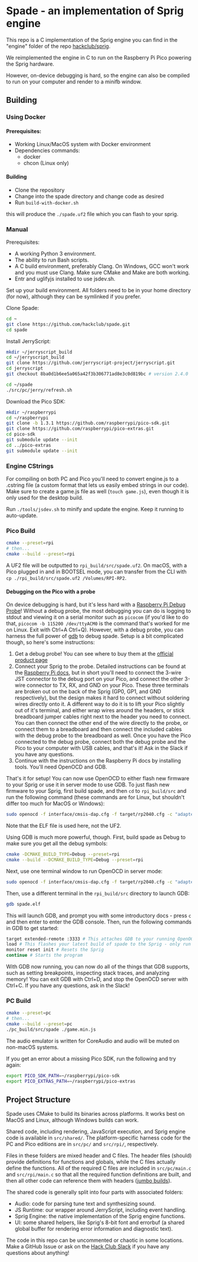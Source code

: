 # Spade - an implementation of Sprig engine

This repo is a C implementation of the Sprig engine you can find in the "engine" folder of the repo [hackclub/sprig](https://github.com/hackclub/sprig).

We reimplemented the engine in C to run on the Raspberry Pi Pico powering the Sprig hardware.

However, on-device debugging is hard, so the engine can also be compiled to run on your computer and render to a minifb window.

## Building

### Using Docker

#### Prerequisites:
 - Working Linux/MacOS system with Docker environment
 - Dependencies commands:
   - docker
   - chcon (Linux only)

#### Building
 - Clone the repository
 - Change into the spade directory and change code as desired
 - Run `build-with-docker.sh`
   
this will produce the ``./spade.uf2`` file which you can flash to your sprig. 

### Manual
Prerequisites:

- A working Python 3 environment.
- The ability to run Bash scripts.
- A C build environment, preferably Clang. On Windows, GCC won't work and you must use Clang. Make sure CMake and Make are both working.
- Entr and uglifyjs installed to use jsdev.sh.

Set up your build environment. All folders need to be in your home directory (for now), although they can be symlinked if you prefer.

Clone Spade:

```sh
cd ~
git clone https://github.com/hackclub/spade.git
cd spade
```

Install JerryScript:

```sh
mkdir ~/jerryscript_build
cd ~/jerryscript_build
git clone https://github.com/jerryscript-project/jerryscript.git
cd jerryscript
git checkout 8ba0d1b6ee5a065a42f3b306771ad8e3c0d819bc # version 2.4.0

cd ~/spade
./src/pc/jerry/refresh.sh
```

Download the Pico SDK:

```sh
mkdir ~/raspberrypi
cd ~/raspberrypi
git clone -b 1.3.1 https://github.com/raspberrypi/pico-sdk.git
git clone https://github.com/raspberrypi/pico-extras.git
cd pico-sdk
git submodule update --init
cd ../pico-extras
git submodule update --init
```

### Engine CStrings

For compiling on both PC and Pico you'll need to convert engine.js to a .cstring file (a custom format that lets us easily embed strings in our code). Make sure to create a game.js file as well (`touch game.js`), even though it is only used for the desktop build.

Run `./tools/jsdev.sh` to minify and update the engine. Keep it running to auto-update.

### Pico Build

```sh
cmake --preset=rpi
# then...
cmake --build --preset=rpi
```

A UF2 file will be outputted to `rpi_build/src/spade.uf2`. On macOS, with a Pico plugged in and in BOOTSEL mode, you can transfer from the CLI with `cp ./rpi_build/src/spade.uf2 /Volumes/RPI-RP2`.

#### Debugging on the Pico with a probe
On device debugging is hard, but it's less hard with a [Raspberry Pi Debug Probe](https://www.raspberrypi.com/products/debug-probe/)! Without a debug probe, the most debugging you can do is logging to stdout and viewing it on a serial monitor such as `picocom` (if you'd like to do that, `picocom -b 115200 /dev/ttyACM0` is the command that's worked for me on Linux. Exit with Ctrl+A Ctrl+Q). However, with a debug probe, you can harness the full power of [gdb](https://sourceware.org/gdb/) to debug spade. Setup is a bit complicated though, so here's some instructions:

1. Get a debug probe! You can see where to buy them at the [official product page](https://www.raspberrypi.com/products/debug-probe/)
2. Connect your Sprig to the probe. Detailed instructions can be found at the [Raspberry Pi docs](https://www.raspberrypi.com/documentation/microcontrollers/debug-probe.html), but in short you'll need to connect the 3-wire JST connector to the debug port on your Pico, and connect the other 3-wire connector to TX, RX, and GND on your Pico. These three terminals are broken out on the back of the Sprig (GP0, GP1, and GND respectively), but the design makes it hard to connect without soldering wires directly onto it. A different way to do it is to lift your Pico slightly out of it's terminal, and either wrap wires around the headers, or stick breadboard jumper cables right next to the header you need to connect. You can then connect the other end of the wire directly to the probe, or connect them to a breadboard and then connect the included cables with the debug probe to the breadboard as well. Once you have the Pico connected to the debug probe, connect both the debug probe and the Pico to your computer with USB cables, and that's it! Ask in the Slack if you have any questions.
3. Continue with the instructions on the Raspberry Pi docs by installing tools. You'll need OpenOCD and GDB.

That's it for setup! You can now use OpenOCD to either flash new firmware to your Sprig or use it in server mode to use GDB.
To just flash new firmware to your Sprig, first build spade, and then `cd` to `rpi_build/src` and run the following command (these commands are for Linux, but shouldn't differ too much for MacOS or Windows):
```sh
sudo openocd -f interface/cmsis-dap.cfg -f target/rp2040.cfg -c "adapter speed 5000" -c "program spade.elf verify reset exit"
```
Note that the ELF file is used here, not the UF2.

Using GDB is much more powerful, though. First, build spade as Debug to make sure you get all the debug symbols:
```sh
cmake -DCMAKE_BUILD_TYPE=Debug --preset=rpi
cmake --build --DCMAKE_BUILD_TYPE=Debug --preset=rpi
```
Next, use one terminal window to run OpenOCD in server mode:
```sh
sudo openocd -f interface/cmsis-dap.cfg -f target/rp2040.cfg -c "adapter speed 5000"
```
Then, use a different terminal in the `rpi_build/src` directory to launch GDB:
```sh
gdb spade.elf
```
This will launch GDB, and prompt you with some introductory docs - press `c` and then enter to enter the GDB console.
Then, run the following commands in GDB to get started:
```sh
target extended-remote :3333 # This attaches GDB to your running OpenOCD server - it should be the first command of each GDB session
load # This flashes your latest build of spade to the Sprig - only run it when you have a new build
monitor reset init # Resets the Sprig
continue # Starts the program
```
With GDB now running, you can now do all of the things that GDB supports, such as setting breakpoints, inspecting stack traces, and analyzing memory!
You can exit GDB with Ctrl+D, and stop the OpenOCD server with Ctrl+C. If you have any questions, ask in the Slack!

### PC Build

```sh
cmake --preset=pc
# then...
cmake --build --preset=pc
./pc_build/src/spade ./game.min.js
```

The audio emulator is written for CoreAudio and audio will be muted on non-macOS systems.

If you get an error about a missing Pico SDK, run the following and try again:

```sh
export PICO_SDK_PATH=~/raspberrypi/pico-sdk
export PICO_EXTRAS_PATH=~/raspberrypi/pico-extras
```

## Project Structure

Spade uses CMake to build its binaries across platforms. It works best on MacOS and Linux, although Windows builds can work.

Shared code, including rendering, JavaScript execution, and Sprig engine code is available in `src/shared/`. The platform-specific harness code for the PC and Pico editions are in `src/pc/` and `src/rpi/`, respectively.

Files in these folders are mixed header and C files. The header files (should) provide definitions for functions and globals, while the C files actually define the functions. All of the required C files are included in `src/pc/main.c` and `src/rpi/main.c` so that all the required function definitions are built, and then all other code can reference them with headers ([jumbo builds](https://en.wikipedia.org/wiki/Unity_build)).

The shared code is generally split into four parts with associated folders:

- Audio: code for parsing tune text and synthesizing sound.
- JS Runtime: our wrapper around JerryScript, including event handling.
- Sprig Engine: the native implementation of the Sprig engine functions.
- UI: some shared helpers, like Sprig's 8-bit font and errorbuf (a shared global buffer for rendering error information and diagnostic text).

The code in this repo can be uncommented or chaotic in some locations. Make a GitHub Issue or ask on the [Hack Club Slack](https://hackclub.com/slack/) if you have any questions about anything!
